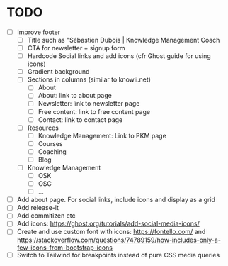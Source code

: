 # TODO
- [ ] Improve footer
    - [ ] Title such as "Sébastien Dubois | Knowledge Management Coach
    - [ ] CTA for newsletter + signup form
    - [ ] Hardcode Social links and add icons (cfr Ghost guide for using icons)
    - [ ] Gradient background
    - [ ] Sections in columns (similar to knowii.net)
        - [ ] About
        - [ ] About: link to about page
        - [ ] Newsletter: link to newsletter page
        - [ ] Free content: link to free content page
        - [ ] Contact: link to contact page
    - [ ] Resources
        - [ ] Knowledge Management: Link to PKM page
        - [ ] Courses
        - [ ] Coaching
        - [ ] Blog
    - [ ] Knowledge Management
        - [ ] OSK
        - [ ] OSC
        - [ ] ...
- [ ] Add about page. For social links, include icons and display as a grid
- [ ] Add release-it
- [ ] Add commitizen etc
- [ ] Add icons: https://ghost.org/tutorials/add-social-media-icons/
- [ ] Create and use custom font with icons: https://fontello.com/ and https://stackoverflow.com/questions/74789159/how-includes-only-a-few-icons-from-bootstrap-icons
- [ ] Switch to Tailwind for breakpoints instead of pure CSS media queries
